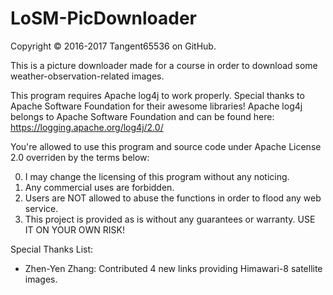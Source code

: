 # LoSM-PicDownloader
Copyright © 2016-2017 Tangent65536 on GitHub.

This is a picture downloader made for a course in order to download some weather-observation-related images.

This program requires Apache log4j to work properly.
Special thanks to Apache Software Foundation for their awesome libraries!
Apache log4j belongs to Apache Software Foundation and can be found here:
https://logging.apache.org/log4j/2.0/

You're allowed to use this program and source code under Apache License 2.0 overriden by the terms below:

  0. I may change the licensing of this program without any noticing.
  1. Any commercial uses are forbidden.
  2. Users are NOT allowed to abuse the functions in order to flood any web service.
  3. This project is provided as is without any guarantees or warranty. USE IT ON YOUR OWN RISK!


Special Thanks List:

  + Zhen-Yen Zhang: Contributed 4 new links providing Himawari-8 satellite images.
